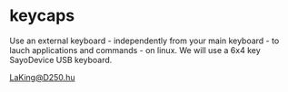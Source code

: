 # keycaps

Use an external keyboard - independently from your main keyboard - to lauch applications and commands - on linux.
We will use a 6x4 key SayoDevice USB keyboard.

LaKing@D250.hu